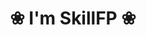 <h1 align="center">❀ I'm SkillFP ❀</h1>
<h1 align="center" image src="https://c.tenor.com/WOvSeiH_qNoAAAAM/love-heart.gif" >